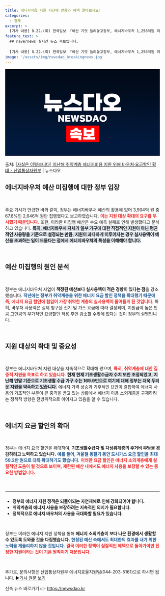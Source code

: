```yaml
---
title: 에너지비용 지원 지난해 변화와 혜택 알아보세요!
categories:
  - 경제
excerpt: >
  [기사 내용] 8.22.(화) 한국일보 「예산 기껏 늘려놓고정부, 에너지바우처 1,258억원 미집행」에서 정…
feature_text: >
  ## navernews 실시간 뉴스 속보입니다.

  [기사 내용] 8.22.(화) 한국일보 「예산 기껏 늘려놓고정부, 에너지바우처 1,258억원 미집행」에서 정…
image: '/assets/img/newsdao_breakingnews.jpg'
---
```


![뉴스다오 속보](/assets/img/newsdao_breakingnews.jpg)

<p>출처: <a href="https://newsdao.kr/1672" rel="dofollow">[사실은 이렇습니다] 지난해 취약계층 에너지비용 지원 위해 바우처·요금할인 확대 - 산업통상자원부</a> | 뉴스다오</p>

<h2 data-ke-size="size26">에너지바우처 예산 미집행에 대한 정부 입장</h2>

<p data-ke-size="size16">&nbsp;</p>

주요 기사가 언급한 바와 같이, 정부는 에너지바우처 예산의 활용에 있어 3,904억 원 중 67.8%인 2,646억 원만 집행했다고 보고하였습니다. <b><span style="color: #ee2323;">이는 지원 대상 확대의 요구를 무시했기 때문입니다.</span></b> 또한, 이러한 미집행 예산은 수요 예측 실패로 인해 발생했다고 분석하고 있습니다. <b><span style="background-color: #21538527;">특히, 에너지바우처 자체가 일부 가구에 대한 직접적인 지원이 아닌 평균적인 사용량을 기준으로 설정되는 만큼, 지원이 과다하게 이루어지는 경우 실사용액이 예산을 초과하는 일이 드물다는 점에서 에너지바우처의 특성을 이해해야 합니다.</span></b>

<p data-ke-size="size16">&nbsp;</p>

<h2 data-ke-size="size26">예산 미집행의 원인 분석</h2>

<p data-ke-size="size16">&nbsp;</p>

정부는 에너지바우처 사업이 **책정된 예산보다 실사용액이 적은 경향이 있다는 점**을 강조했습니다. <b><span style="color: #1a5490;">작년에는 정부가 취약계층을 위한 에너지 요금 할인 정책을 확대했기 때문에</span></b> <b><span style="color: #ee2323;">즉, 에너지 요금 할인에 힘입어 가장 취약한 계층의 실사용액이 줄어들게 된 것입니다.</span></b> 특히, 바우처 사용액은 실제 청구된 전기 및 가스 요금에 따라 결정되며, 지원금이 높은 만큼 그만큼의 부가적인 요금할인 적용 후엔 감소할 수밖에 없다는 것이 정부의 설명입니다.

<p data-ke-size="size16">&nbsp;</p>

<h2 data-ke-size="size26">지원 대상의 확대 및 중요성</h2>

<p data-ke-size="size16">&nbsp;</p>

정부는 에너지바우처 지원 대상을 지속적으로 확대해 왔으며, <b><span style="color: #ee2323;">특히, 취약계층에 대한 집중적 지원을 목표로 하고 있습니다.</span></b> <b><span style="background-color: #21538527;">현재 현재 기초생활수급자 수치 또한 조정되었고, 지난해 연말 기준으로 기초생활 수급 가구 수는 169.9만으로 여기에 대해 정부는 더욱 두터운 지원을 약속하고 있습니다.</span></b> 에너지 가격 상승과 기후적인 요인이 결합하여 에너지 사용의 기초적인 부분이 큰 충격을 받고 있는 상황에서 에너지 이용 소외계층을 구제하려는 정책적 방향은 전방위적으로 이어지고 있음을 알 수 있습니다.

<p data-ke-size="size16">&nbsp;</p>

<h2 data-ke-size="size26">에너지 요금 할인의 확대</h2>

<p data-ke-size="size16">&nbsp;</p>

정부는 에너지 요금 할인을 확대하여, **기초생활수급자 및 차상위계층의 주거비 부담을 경감하려고 노력하고 있습니다.** <b><span style="color: #1a5490;">예를 들어, 겨울철 동절기 동안 도시가스 요금 할인을 최대 59.2만 원으로 대폭 확대하기도 했습니다.</span></b> <b><span style="color: #ee2323;">이러한 요금 할인은 에너지 소외계층에게 실질적인 도움이 될 것으로 보이며, 제한된 예산 내에서도 에너지 사용을 보장할 수 있는 중요한 방법입니다.</span></b>

<p data-ke-size="size16">&nbsp;</p>

<hr style="border: 1px solid #ddd; margin-top: 20px; margin-bottom: 20px;" />

<ul>
  <li><b>정부의 에너지 지원 정책은 되풀이되는 자연재해로 인해 강화되어야 합니다.</b></li>
  <li><b>취약계층의 에너지 사용을 보장하려는 지속적인 의지가 필요합니다.</b></li>
  <li><b>정책적으로 에너지 바우처의 사용을 극대화할 필요가 있습니다.</b></li>
</ul>

<p data-ke-size="size16">&nbsp;</p>

정부는 이러한 에너지 지원 정책을 통해 **에너지 소외계층이 보다 나은 환경에서 생활할 수 있도록 도와줄 것을 다짐했습니다.** <b><span style="color: #1a5490;">한정된 예산 속에서도 최대한의 효과를 내기 위한 노력을 게을리하지 않을 것입니다.</span></b> <b><span style="color: #ee2323;">결국 이러한 정책이 실질적인 혜택으로 돌아가야만 진정한 지원이라는 것이 기본 원칙이기 때문입니다.</span></b>

<p data-ke-size="size16">&nbsp;</p> 

추가로, 문의사항은 산업통상자원부 에너지효율지원팀(044-203-5161)으로 하시면 됩니다. <a href="https://newsdao.kr/1672">▶기사 원문 보기</a> 

신속 뉴스 바로가기 👉 <a href="https://newsdao.kr" rel="dofollow">https://newsdao.kr</a>


